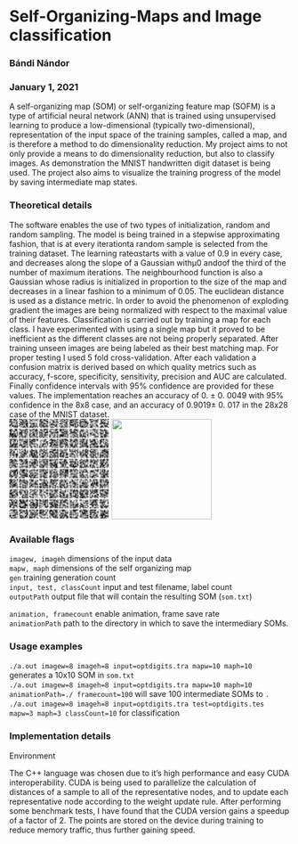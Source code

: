 # Self-Organizing-Maps and Image classification

### Bándi Nándor

### January 1, 2021

A self-organizing map (SOM) or self-organizing feature map (SOFM) is a type
of artificial neural network (ANN) that is trained using unsupervised learning to
produce a low-dimensional (typically two-dimensional), representation of the input
space of the training samples, called a map, and is therefore a method to do dimensionality
reduction. My project aims to not only provide a means to do dimensionality 
reduction, but also to classify images. As demonstration the MNIST handwritten
digit dataset is being used. The project also aims to visualize the training progress
of the model by saving intermediate map states.

### Theoretical details

The software enables the use of two types of initialization, random and random
sampling. The model is being trained in a stepwise approximating fashion, that is
at every iterationta random sample is selected from the training dataset.
The learning rateαstarts with a value of 0.9 in every case, and decreases along
the slope of a Gaussian withμ0 andσof the third of the number of maximum
iterations. The neighbourhood function is also a Gaussian whose radius is initialized
in proportion to the size of the map and decreases in a linear fashion to a minimum
of 0.05. The euclidean distance is used as a distance metric. In order to avoid the
phenomenon of exploding gradient the images are being normalized with respect to
the maximal value of their features. Classification is carried out by training a map
for each class. I have experimented with using a single map but it proved to be
inefficient as the different classes are not being properly separated. After training
unseen images are being labeled as their best matching map. For proper testing
I used 5 fold cross-validation. After each validation a confusion matrix is derived
based on which quality metrics such as accuracy, f-score, specificity, sensitivity,
precision and AUC are calculated. Finally confidence intervals with 95% confidence
are provided for these values. The implementation reaches an accuracy of 0.
± 0. 0049 with 95% confidence in the 8x8 case, and an accuracy of 0.9019± 0. 017 in
the 28x28 case of the MNIST dataset.  
![](media/8x8gif.gif) <img src="media/emnist28x28.gif"  width="180" height="180">

### Available flags  
`imagew, imageh` dimensions of the input data  
`mapw, maph` dimensions of the self organizing map  
`gen` training generation count  
`input, test, classCount` input and test filename, label count   
`outputPath` output file that will contain the resulting SOM  (`som.txt`)  

`animation, framecount` enable animation, frame save rate  
`animationPath` path to the directory in which to save the intermediary SOMs.  

### Usage examples  
`./a.out imagew=8 imageh=8 input=optdigits.tra mapw=10 maph=10 `  generates a 10x10 SOM in `som.txt`  
`./a.out imagew=8 imageh=8 input=optdigits.tra mapw=10 maph=10  animationPath=./ framecount=100` will save  100 intermediate SOMs to `.`  
`./a.out imagew=8 imageh=8 input=optdigits.tra test=optdigits.tes mapw=3 maph=3 classCount=10` for classification 

### Implementation details

Environment

The C++ language was chosen due to it’s high performance and easy CUDA interoperability.
CUDA is being used to parallelize the calculation of distances of a
sample to all of the representative nodes, and to update each representative node
according to the weight update rule. After performing some benchmark tests, I have
found that the CUDA version gains a speedup of a factor of 2. The points are stored
on the device during training to reduce memory traffic, thus further gaining speed.

